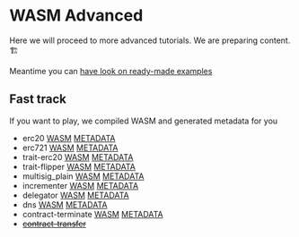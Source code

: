 # WASM Advanced

Here we will proceed to more advanced tutorials. We are preparing content. 🏗

Meantime you can [have look on ready-made examples](https://github.com/hicommonwealth/ink/tree/master/examples)

## Fast track <a id="fast-track"></a>

If you want to play, we compiled WASM and generated metadata for you

* erc20 [WASM](https://github.com/hicommonwealth/edgeware-contracts-tutorials/blob/master/3/assets/erc20.wasm) [METADATA](https://github.com/hicommonwealth/edgeware-contracts-tutorials/blob/master/3/assets/erc20.json)
* erc721 [WASM](https://github.com/hicommonwealth/edgeware-contracts-tutorials/blob/master/3/assets/erc721.wasm) [METADATA](https://github.com/hicommonwealth/edgeware-contracts-tutorials/blob/master/3/assets/erc721.json)
* trait-erc20 [WASM](https://github.com/hicommonwealth/edgeware-contracts-tutorials/blob/master/3/assets/trait-erc20.wasm) [METADATA](https://github.com/hicommonwealth/edgeware-contracts-tutorials/blob/master/3/assets/trait-erc20.json)
* trait-flipper [WASM](https://github.com/hicommonwealth/edgeware-contracts-tutorials/blob/master/3/assets/trait-flipper.wasm) [METADATA](https://github.com/hicommonwealth/edgeware-contracts-tutorials/blob/master/3/assets/trait-flipper.json)
* multisig\_plain [WASM](https://github.com/hicommonwealth/edgeware-contracts-tutorials/blob/master/3/assets/multisig_plain.wasm) [METADATA](https://github.com/hicommonwealth/edgeware-contracts-tutorials/blob/master/3/assets/multisig_plain.json)
* incrementer [WASM](https://github.com/hicommonwealth/edgeware-contracts-tutorials/blob/master/3/assets/incrementer.wasm) [METADATA](https://github.com/hicommonwealth/edgeware-contracts-tutorials/blob/master/3/assets/incrementer.json)
* delegator [WASM](https://github.com/hicommonwealth/edgeware-contracts-tutorials/blob/master/3/assets/delegator.wasm) [METADATA](https://github.com/hicommonwealth/edgeware-contracts-tutorials/blob/master/3/assets/delegator.json)
* dns [WASM](https://github.com/hicommonwealth/edgeware-contracts-tutorials/blob/master/3/assets/dns.wasm) [METADATA](https://github.com/hicommonwealth/edgeware-contracts-tutorials/blob/master/3/assets/dns.json)
* contract-terminate [WASM](https://github.com/hicommonwealth/edgeware-contracts-tutorials/blob/master/3/assets/contract_terminate.wasm) [METADATA](https://github.com/hicommonwealth/edgeware-contracts-tutorials/blob/master/3/assets/contract_terminate.json)
* [~~contract-transfer~~](https://github.com/paritytech/cargo-contract/issues/106)

